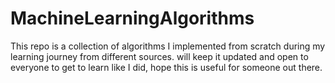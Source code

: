 # MachineLearningAlgorithms

This repo is a collection of algorithms I implemented from scratch during my learning journey from different sources.
will keep it updated and open to everyone to get to learn like I did, hope this is useful for someone out there.


